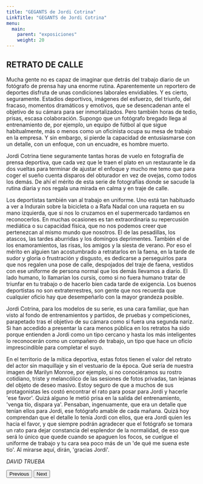 ```yaml
---
title: "GEGANTS de Jordi Cotrina"
LinkTitle: "GEGANTS de Jordi Cotrina"
menu:
  main:
    parent: "exposiciones"
    weight: 20
---
```


## RETRATO DE CALLE

Mucha gente no es capaz de imaginar que detrás del trabajo diario de un fotógrafo de prensa hay una enorme rutina. Aparentemente un reportero de deportes disfruta de unas condiciones laborales envidiables. Y es cierto, seguramente. Estadios deportivos, imágenes del esfuerzo, del triunfo, del fracaso, momentos dramáticos y emotivos, que se desencadenan ante el objetivo de su cámara para ser inmortalizados. Pero también horas de tedio, prisas, escasa colaboración. Supongo que un fotógrafo bregado llega al entrenamiento de, por ejemplo, un equipo de fútbol al que sigue habitualmente, más o menos como un oficinista ocupa su mesa de trabajo en la empresa. Y sin embargo, si pierde la capacidad de entusiasmarse con un detalle, con un enfoque, con un encuadre, es hombre muerto.

Jordi Cotrina tiene seguramente tantas horas de vuelo en fotografía de prensa deportiva, que cada vez que le traen el plato en un restaurante le da dos vueltas para terminar de ajustar el enfoque y mucho me temo que para coger el sueño cuenta disparos del obturador en vez de ovejas, como todos los demás. De ahí el mérito de esta serie de fotografías donde se sacude la rutina diaria y nos regala una mirada en calma y en traje de calle.

Los deportistas también van al trabajo en uniforme. Uno está tan habituado a ver a Indurain sobre la bicicleta o a Rafa Nadal con una raqueta en su mano izquierda, que si nos lo cruzamos en el supermercado tardamos en reconocerlos. En muchas ocasiones es tan extraordinaria su repercusión mediática o su capacidad física, que no nos podemos creer que pertenezcan al mismo mundo que nosotros. El de las pesadillas, los atascos, las tardes aburridas y los domingos deprimentes. También el de los enamoramientos, las risas, los amigos y la siesta de verano. Por eso el mérito en alguien tan acostumbrado a retratarlos en la faena, en la tarde de sudor y gloria o frustración y disgusto, es dedicarse a perseguirlos para que nos regalen una pose de calle, despojados del traje de faena, vestidos con ese uniforme de persona normal que los demás llevamos a diario.
El lado humano, lo llamarían los cursis, como si no fuera humano tratar de triunfar en tu trabajo o de hacerlo bien cada tarde de exigencia. Los buenos deportistas no son extraterrestres, son gente que nos recuerda que cualquier oficio hay que desempeñarlo con la mayor grandeza posible.

Jordi Cotrina, para los modelos de su serie, es una cara familiar, que han visto al fondo de entrenamientos y partidos, de pruebas y competiciones, parapetado tras el objetivo de su cámara como si fuera una segunda nariz. Si han accedido a presentar la cara menos pública en los retratos ha sido porque entienden a Jordi como un tipo cercano y hasta los más inteligentes lo reconocerán como un compañero de trabajo, un tipo que hace un oficio imprescindible para completar el suyo.

En el territorio de la mítica deportiva, estas fotos tienen el valor del retrato del actor sin maquillaje y sin el vestuario de la época. Qué sería de nuestra imagen de Marilyn Monroe, por ejemplo, si no conociéramos su rostro cotidiano, triste y melancólico de las sesiones de fotos privadas, tan lejanas del objeto de deseo masivo. Estoy seguro de que a muchos de sus protagonistas les costó encontrar el rato para posar para Jordi y hacerle 'ese favor'. Quizá alguno le metió prisa en la salida del entrenamiento, 'venga tío, dispara ya'. Pensaban, ingenuamente, que era un detalle que tenían ellos para Jordi, ese fotógrafo amable de cada mañana. Quizá hoy comprendan que el detalle lo tenía Jordi con ellos, que era Jordi quien les hacia el favor, y que siempre podrán agradecer que el fotógrafo se tomara un rato para dejar constancia del esplendor de la normalidad, de eso que será lo único que quede cuando se apaguen los focos, se cuelgue el uniforme de trabajo y tu cara sea poco más de un 'de qué me suena este tío'. Al mirarse aquí, dirán, 'gracias Jordi'.

_DAVID TRUEBA_

<div id="carouselExampleControls" class="carousel slide" data-bs-ride="carousel">
  <div class="carousel-inner">
    <div class="carousel-item active">
      <img src="/img/exposiciones/gegants-001.jpg" class="d-block w-100" alt="">
    </div>
    <div class="carousel-item">
      <img src="/img/exposiciones/gegants-002.jpg" class="d-block w-100" alt="">
    </div>
    <div class="carousel-item">
      <img src="/img/exposiciones/gegants-003.jpg" class="d-block w-100" alt="">
    </div>
  </div>
    <button class="carousel-control-prev" type="button" data-bs-target="#carouselExampleControls" data-bs-slide="prev">
    <span class="carousel-control-prev-icon" aria-hidden="true"></span>
    <span class="visually-hidden">Previous</span>
  </button>
  <button class="carousel-control-next" type="button" data-bs-target="#carouselExampleControls" data-bs-slide="next">
    <span class="carousel-control-next-icon" aria-hidden="true"></span>
    <span class="visually-hidden">Next</span>
  </button>
</div>
